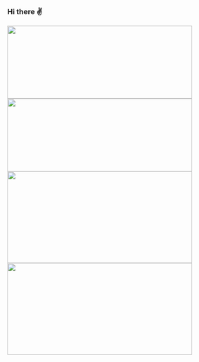 ### Hi there :v:
<a href="https://github.com/AleexSolis">
  <img style="width: 420px; height: 165px" src="https://github-readme-stats.vercel.app/api?username=AleexSolis&count_private=true&show_icons=true&theme=react" />
</a>
<a href="https://github.com/AleexSolis">
  <img style="width: 420px; height: 165px" src="https://github-readme-stats.vercel.app/api/top-langs/?username=AleexSolis&layout=compact&theme=react&langs_count=10" />
</a>
<a href="https://wakatime.com/@AleexSolis">
  <img style="width: 420px;  height: 208px;" src="https://github-readme-stats.vercel.app/api/wakatime?username=AleexSolis&theme=react&langs_count=7" />
</a>
<a href="https://wakatime.com/@AleexSolis">
  <img style="width: 420px; height: 208px;" src="https://github-readme-stats.vercel.app/api/wakatime?username=AleexSolis&theme=react&layout=compact&v=2" />
</a>
